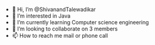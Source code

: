 - 👋 Hi, I’m @ShivanandTalewadikar
- 👀 I’m interested in Java
- 🌱 I’m currently learning Computer science engineering
- 💞️ I’m looking to collaborate on 3 members 
- 📫 How to reach me mail or phone call 

<!---
ShivanandTalewadikar/ShivanandTalewadikar is a ✨ special ✨ repository because its `README.md` (this file) appears on your GitHub profile.
You can click the Preview link to take a look at your changes.
--->
